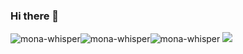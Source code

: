 ### Hi there 👋
![mona-whisper](https://user-images.githubusercontent.com/74137603/131349732-cc83892e-232b-447a-9040-4f2b2c5d9307.gif)![mona-whisper](https://user-images.githubusercontent.com/74137603/131349732-cc83892e-232b-447a-9040-4f2b2c5d9307.gif)![mona-whisper](https://user-images.githubusercontent.com/74137603/131349732-cc83892e-232b-447a-9040-4f2b2c5d9307.gif)
![](https://komarev.com/ghpvc/?username=prog3r)
